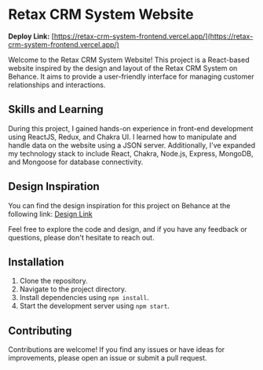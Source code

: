 # Retax CRM System Website

**Deploy Link:** [https://retax-crm-system-frontend.vercel.app/](https://retax-crm-system-frontend.vercel.app/)

Welcome to the Retax CRM System Website! This project is a React-based website inspired by the design and layout of the Retax CRM System on Behance. It aims to provide a user-friendly interface for managing customer relationships and interactions.

## Skills and Learning

During this project, I gained hands-on experience in front-end development using ReactJS, Redux, and Chakra UI. I learned how to manipulate and handle data on the website using a JSON server. Additionally, I've expanded my technology stack to include React, Chakra, Node.js, Express, MongoDB, and Mongoose for database connectivity.

## Design Inspiration

You can find the design inspiration for this project on Behance at the following link: [Design Link](https://www.behance.net/gallery/123446431/Retax-CRM-System?log_shim_removal=1)

Feel free to explore the code and design, and if you have any feedback or questions, please don't hesitate to reach out.

## Installation

1. Clone the repository.
2. Navigate to the project directory.
3. Install dependencies using `npm install`.
4. Start the development server using `npm start`.

## Contributing

Contributions are welcome! If you find any issues or have ideas for improvements, please open an issue or submit a pull request.
